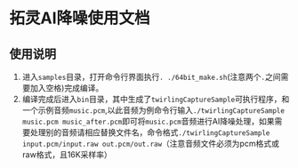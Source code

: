 
# 拓灵AI降噪使用文档

## 使用说明
1. 进入`samples`目录，打开命令行界面执行`. ./64bit_make.sh`(注意两个`.`之间需要加入空格)完成编译。
2. 编译完成后进入`bin`目录，其中生成了`twirlingCaptureSample`可执行程序，和一个示例音频`music.pcm`,以此音频为例命令行输入`./twirlingCaptureSample music.pcm music_after.pcm`即可将`music.pcm`音频进行AI降噪处理，如果需要处理别的音频请相应替换文件名，命令格式`./twirlingCaptureSample input.pcm/input.raw out.pcm/out.raw`（注意音频文件必须为pcm格式或raw格式，且16K采样率）